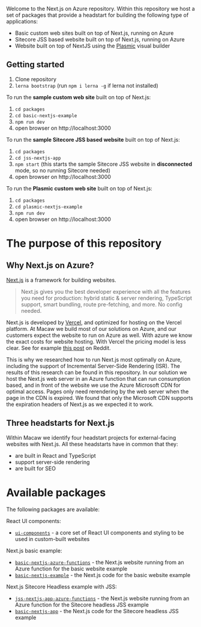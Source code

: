 Welcome to the Next.js on Azure repository. Within this repository we host a set of packages that provide a headstart for building the following type of applications:

- Basic custom web sites built on top of Next.js, running on Azure
- Sitecore JSS based website built on top of Next.js, running on Azure
- Website built on top of NextJS using the [Plasmic](https://plasmic.app) visual builder

## Getting started

1. Clone repository
2. `lerna bootstrap` (run `npm i lerna -g` if lerna not installed)

To run the **sample custom web site** built on top of Next.js:
1. `cd packages`
2. `cd basic-nextjs-example`
3. `npm run dev`
4. open browser on http://localhost:3000
    
To run the **sample Sitecore JSS based website** built on top of Next.js:
1. `cd packages`
2. `cd jss-nextjs-app`
3. `npm start` (this starts the sample Sitecore JSS website in **disconnected** mode, so no running Sitecore needed)
4. open browser on http://localhost:3000

To run the **Plasmic custom web site** built on top of Next.js:
1. `cd packages`
2. `cd plasmic-nextjs-example`
3. `npm run dev`
4. open browser on http://localhost:3000
 
# The purpose of this repository
## Why Next.js on Azure?
[Next.js](https://nextjs.org/) is a framework for building websites.

> Next.js gives you the best developer experience with all the features you need for production: hybrid static & server rendering, TypeScript support, smart bundling, route pre-fetching, and more. No config needed.

Next.js is developed by [Vercel](https://vercel.com/), and optimized for hosting on the Vercel platform. At Macaw we build most of our solutions on Azure, and our customers expect the website to run on Azure as well. With azure we know the exact costs for website hosting. With Vercel the pricing model is less clear. See for example [this post](https://www.reddit.com/r/nextjs/comments/ikr8jv/understanding_optimizing_nextjs_usage_on_vercel/) on Reddit.

This is why we researched how to run Next.js most optimally on Azure, including the support of Incremental Server-Side Rendering (ISR). The results of this research can be found in this repository. In our solution we host the Next.js web server in an Azure function that can run consumption based, and in front of the website we use the Azure Microsoft CDN for optimal access. Pages only need rerendering by the web server when the page in the CDN is expired. We found that only the Microsoft CDN supports the expiration headers of Next.js as we expected it to work. 


## Three headstarts for Next.js
Within Macaw we identify four headstart projects for external-facing websites with Next.js. All these headstarts have in common that they:
- are built in React and TypeScript
- support server-side rendering
- are built for SEO

# Available packages
The following packages are available:

React UI components:
- [`ui-components`](packages/ui-components/README.md) - a core set of React UI components and styling to be used in custom-built websites
  
Next.js basic example:
- [`basic-nextjs-azure-functions`](packages/basic-nextjs-azure-functions/README.md) - the Next.js website running from an Azure function for the basic website example
- [`basic-nextjs-example`](packages/basic-nextjs-example/README.md) - the Next.js code for the basic website example

Next.js Sitecore Headless example with JSS:
- [`jss-nextjs-app-azure-functions`](packages/jss-nextjs-app-azure-functions/README.md) - the Next.js website running from an Azure function for the Sitecore headless JSS example
- [`basic-nextjs-app`](packages/jss-nextjs-app/README.md) - the Next.js code for the Sitecore headless JSS example
